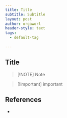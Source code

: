 ```yaml
---
title: Title
subtitle: Subtitle
layout: post
author: orgaworl
header-style: text
tags:
  - default-tag
  
---
```


## Title

>[!NOTE] Note

>[!important] important






## References
- 
